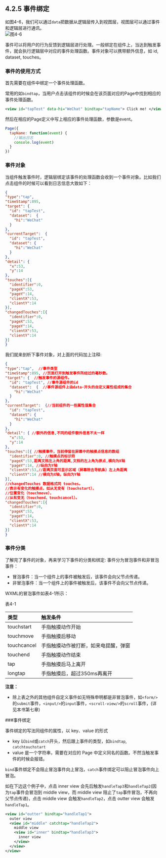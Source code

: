 ## 4.2.5 事件绑定

如图4-6，我们可以通过`data`把数据从逻辑层传入到视图层，视图层可以通过事件和逻辑层进行通讯。  
![](/assets/图4-6.png)图4-6

事件可以将用户的行为反馈到逻辑层进行处理。一般绑定在组件上，当达到触发事件，就会执行逻辑层中对应的事件处理函数。事件对象可以携带额外信息，如 id, dataset, touches。

### 事件的使用方式

首先需要在组件中绑定一个事件处理函数。

常用的如`bindtap`，当用户点击该组件的时候会在该页面对应的Page中找到相应的事件处理函数。

```xml
<view id="tapTest" data-hi="WeChat" bindtap="tapName"> Click me! </view>
```

然后在相应的Page定义中写上相应的事件处理函数，参数是event。

```js
Page({
  tapName: function(event) {
    //输出日志
    console.log(event)
  }
})
```

### 事件对象

当组件触发事件时，逻辑层绑定该事件的处理函数会收到一个事件对象。比如我们点击组件的时候可以看到日志信息大致如下：

```json
{
"type":"tap",
"timeStamp":895,
"target": {
  "id": "tapTest",
  "dataset":  {
    "hi":"WeChat"
  }
},
"currentTarget":  {
  "id": "tapTest",
  "dataset": {
    "hi":"WeChat"
  }
},
"detail": {
  "x":53,
  "y":14
},
"touches":[{
  "identifier":0,
  "pageX":53,
  "pageY":14,
  "clientX":53,
  "clientY":14
}],
"changedTouches":[{
  "identifier":0,
  "pageX":53,
  "pageY":14,
  "clientX":53,
  "clientY":14
}]
}
```

我们就来剖析下事件对象，对上面的代码加上注释:

```json
{
"type":"tap",  //事件类型
"timeStamp":895, //页面打开到触发事件所经过的毫秒数。
"target": {  //触发事件的源组件。
  "id": "tapTest", //事件源组件的id
  "dataset":  {  //事件源组件上由data-开头的自定义属性组成的集合
    "hi":"WeChat"
  }
},
"currentTarget":  {//当前组件的一些属性值集合
  "id": "tapTest",
  "dataset": {
    "hi":"WeChat"
  }
},
"detail": { //额外的信息,不同的组件额外信息不太一样
  "x":53,
  "y":14
},
"touches":[{ //触摸事件，当前停留在屏幕中的触摸点信息的数组
  "identifier":0, //触摸点的标识符
  "pageX":53,距离文档左上角的距离,文档的左上角为原点,横向为X轴
  "pageY":14, //纵向为Y轴
  "clientX":53,//距离页面可显示区域（屏幕除去导航条）左上角距离
  "clientY":14 //横向为X轴，纵向为Y轴
}],
//changedTouches 数据格式同 touches。 
//表示有变化的触摸点，如从无变有（touchstart），
//位置变化（touchmove），
//从有变无（touchend、touchcancel）。
"changedTouches":[{
  "identifier":0,
  "pageX":53,
  "pageY":14,
  "clientX":53,
  "clientY":14
}]
}
```

### 事件分类
了解完了事件的对象，再来学习下事件的分类和绑定:
事件分为冒泡事件和非冒泡事件：

* 冒泡事件：当一个组件上的事件被触发后，该事件会向父节点传递。
* 非冒泡事件：当一个组件上的事件被触发后，该事件不会向父节点传递。

WXML的冒泡事件如表4-1所示：

表4-1 

| 类型 | 触发条件 |
| :--- | :--- |
|touchstart|	手指触摸动作开始|
|touchmove|	手指触摸后移动|
|touchcancel|	手指触摸动作被打断，如来电提醒，弹窗|
|touchend|	手指触摸动作结束|
|tap|	手指触摸后马上离开|
|longtap|	手指触摸后，超过350ms再离开|

**注意：**

* 除上表之外的其他组件自定义事件如无特殊申明都是非冒泡事件，如`<form/>`的`submit`事件，`<input/>`的`input`事件，`<scroll-view/>`的`scroll`事件，(详见本书第七章)

###事件绑定

事件绑定的写法同组件的属性，以 key、value 的形式

* key 以`bind`或`catch`开头，然后跟上事件的类型，如`bindtap`, `catchtouchstart`
* value 是一个字符串，需要在对应的 Page 中定义同名的函数。不然当触发事件的时候会报错。

`bind`事件绑定不会阻止冒泡事件向上冒泡，`catch`事件绑定可以阻止冒泡事件向上冒泡。

如在下边这个例子中，点击 inner view 会先后触发`handleTap3`和`handleTap2`(因为`tap`事件会冒泡到 middle view，而 middle view 阻止了`tap`事件冒泡，不再向父节点传递)，点击 middle view 会触发`handleTap2`，点击 outter view 会触发`handleTap1`。
```xml
<view id="outter" bindtap="handleTap1">
  outer view
  <view id="middle" catchtap="handleTap2">
    middle view
    <view id="inner" bindtap="handleTap3">
      inner view
    </view>
  </view>
</view>
```
